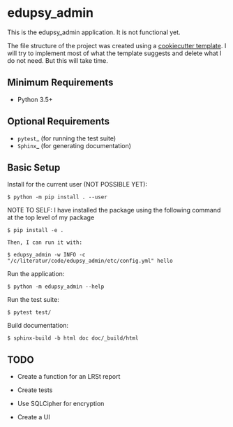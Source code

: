 # edupsy_admin

This is the edupsy_admin application. It is not functional yet.

The file structure of the project was created using a [cookiecutter
template](https://github.com/mdklatt/cookiecutter-python-app). I will try to
implement most of what the template suggests and delete what I do not need. But
this will take time.

## Minimum Requirements

- Python 3.5+

## Optional Requirements

- `pytest`\_ (for running the test suite)
- `Sphinx`\_ (for generating documentation)

## Basic Setup

Install for the current user (NOT POSSIBLE YET):

    $ python -m pip install . --user

NOTE TO SELF: I have installed the package using the following command at the
top level of my package

    $ pip install -e .

    Then, I can run it with:

    $ edupsy_admin -w INFO -c "/c/literatur/code/edupsy_admin/etc/config.yml" hello

Run the application:

    $ python -m edupsy_admin --help

Run the test suite:

    $ pytest test/

Build documentation:

    $ sphinx-build -b html doc doc/_build/html

## TODO

- Create a function for an LRSt report

- Create tests 

- Use SQLCipher for encryption

- Create a UI 
